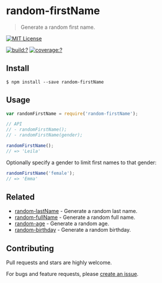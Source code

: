 # random-firstName

> Generate a random first name.

[![MIT License](https://img.shields.io/badge/license-MIT_License-green.svg?style=flat-square)](https://github.com/mock-end/random-firstName/blob/master/LICENSE)

[![build:?](https://img.shields.io/travis/mock-end/random-firstName/master.svg?style=flat-square)](https://travis-ci.org/mock-end/random-firstName)
[![coverage:?](https://img.shields.io/coveralls/mock-end/random-firstName/master.svg?style=flat-square)](https://coveralls.io/github/mock-end/random-firstName)


## Install

```
$ npm install --save random-firstName 
```

## Usage

```js
var randomFirstName = require('random-firstName');

// API
// - randomFirstName();
// - randomFirstName(gender);

randomFirstName();
// => 'Leila'
```

Optionally specify a gender to limit first names to that gender:

```js
randomFirstName('female');
// => 'Emma'
```

## Related

- [random-lastName](https://github.com/mock-end/random-lastName) - Generate a random last name. 
- [random-fullName](https://github.com/mock-end/random-fullName) - Generate a random full name. 
- [random-age](https://github.com/mock-end/random-age) - Generate a random age. 
- [random-birthday](https://github.com/mock-end/random-birthday) - Generate a random birthday. 

## Contributing

Pull requests and stars are highly welcome.

For bugs and feature requests, please [create an issue](https://github.com/mock-end/random-firstName/issues/new).
